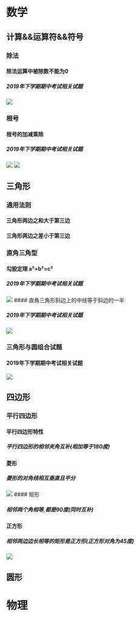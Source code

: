 # 数学

## 计算&&运算符&&符号

### 除法

#### 除法运算中被除数不能为0 

##### 2019年下学期期中考试相关试题
<img src="//../zimage/YBYZ_Paper/2019_8down_qizhong/shuxue_1.jpg"  />


### 根号

#### 根号的加减乘除


##### 2019年下学期期中考试相关试题
<img src="//../zimage/YBYZ_Paper/2019_8down_qizhong/shuxue_4.jpg"  />
<img src="//../zimage/YBYZ_Paper/2019_8down_qizhong/shuxue_9.jpg"  />


## 三角形  

### 通用法则

#### 三角形两边之和大于第三边

#### 三角形两边之差小于第三边

### 直角三角型

#### 勾股定理 a²+b²=c²


##### 2019年下学期期中考试相关试题
<img src="//../zimage/YBYZ_Paper/2019_8down_qizhong/shuxue_2.jpg"  />
#### 直角三角形斜边上的中线等于斜边的一半

##### 2019年下学期期中考试相关试题
<img src="//../zimage/YBYZ_Paper/2019_8down_qizhong/shuxue_10.jpg"  />

### 三角形与圆组合试题
#### 2019年下学期期中考试相关试题
<img src="//../zimage/YBYZ_Paper/2019_8down_qizhong/shuxue_12.jpg"  />


## 四边形



### 平行四边形

#### 平行四边形特性
##### 平行四边形的相邻夹角互补(相加等于180度)


#### 菱形

##### 菱形的对角线相互垂直且平分

<img src="//../zimage/YBYZ_Paper/2019_8down_qizhong/shuxue_11.jpg"  />
#### 矩形

##### 相邻两个角相等,都是90度(同时互补)



#### 正方形
##### 相邻两边边长相等的矩形是正方形(正方形对角为45度)
<img src="//../zimage/YBYZ_Paper/2019_8down_qizhong/shuxue_5.jpg"  />

## 圆形


#  物理  

